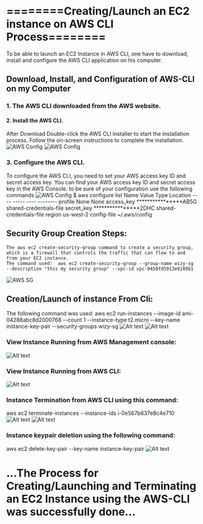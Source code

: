 # ========Creating/Launch an EC2 instance on AWS CLI Process========
To be able to launch an EC2 Instance in AWS CLI, one have to download, install and configure the AWS CLI application on his computer.

## Download, Install, and Configuration of AWS-CLI on my Computer
### 1. The AWS CLI downloaded from the AWS website.

#### 2. Install the AWS CLI.
   After Download Double-click the AWS CLI installer to start the installation process. Follow the on-screen instructions to complete the installation.
   ![AWS Config](<aws cli config.PNG>)
   ![AWS Config](<1 aws cli config.PNG>)


### 3. Configure the AWS CLI.
   To configure the AWS CLI, you need to set your AWS access key ID and secret access key. You can find your AWS access key ID and secret access key in the AWS Console.
   to be sure of your configuration use the following commands
   ![AWS Config](<aws cli config.PNG>)
$ aws configure list
      Name                    Value             Type    Location
      ----                    -----             ----    --------
   profile                <not set>             None    None
access_key     ****************AB5G shared-credentials-file
secret_key     ****************2DHC shared-credentials-file
    region                us-west-2      config-file    ~/.aws/config

## Security Group Creation Steps:
    The aws ec2 create-security-group command to create a security group, which is a firewall that controls the traffic that can flow to and from your EC2 instance.
    The command used:  aws ec2 create-security-group --group-name wizy-sg --description "this my security group" --vpc-id vpc-0450fd5913e0189b1
![AWS SG](<Security Group.PNG>)

## Creation/Launch of instance From Cli:
The following command was used: aws ec2 run-instances --image-id ami-04288abc8d2000768 --count 1 --instance-type t2.micro --key-name instance-key-pair --security-groups wizy-sg
 ![Alt text](<instance launch.PNG>) 
 ![Alt text](<instance launch1.PNG>)
### View Instance Running from AWS Management console:
 ![Alt text](<instance launch on console.PNG>)
### View Instance Running from AWS CLI:
 ![Alt text](<instance running.PNG>)
### Instance Termination from AWS CLI using this command:
aws ec2 terminate-instances --instance-ids i-0e567b637e8c4e710
![Alt text](<instance termination.PNG>)
![Alt text](<instance termination1.PNG>)
### Instance keypair deletion using the following command:
aws ec2 delete-key-pair --key-name instance-key-pair 
![Alt text](<delete keypair and SG.PNG>)

# ...The Process for Creating/Launching and Terminating an EC2 Instance using the AWS-CLI was successfully done...

  


